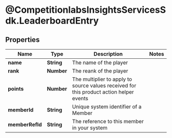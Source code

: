 # @CompetitionlabsInsightsServicesSdk.LeaderboardEntry

## Properties

Name | Type | Description | Notes
------------ | ------------- | ------------- | -------------
**name** | **String** | The name of the player | 
**rank** | **Number** | The reank of the player | 
**points** | **Number** | The multiplier to apply to source values received for this product action helper events | 
**memberId** | **String** | Unique system identifier of a Member | 
**memberRefId** | **String** | The reference to this member in your system | 


